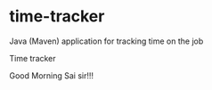 # time-tracker
Java (Maven) application for tracking time on the job

Time tracker

Good Morning Sai sir!!!
